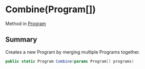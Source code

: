 # Combine(Program[])

Method in [Program](/api/csharp/yarn.program.md)

## Summary


Creates a new Program by merging multiple Programs together.


```csharp
public static Program Combine(params Program[] programs)
```

